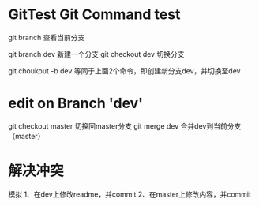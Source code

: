 # GitTest Git Command test

git branch	查看当前分支

git branch dev	新建一个分支
git checkout dev 切换分支

git choukout -b dev  等同于上面2个命令，即创建新分支dev，并切换至dev

# edit on Branch 'dev'
git checkout master	切换回master分支
git merge dev		合并dev到当前分支（master）

# 解决冲突
模拟
1、在dev上修改readme，并commit
2、在master上修改内容，并commit

